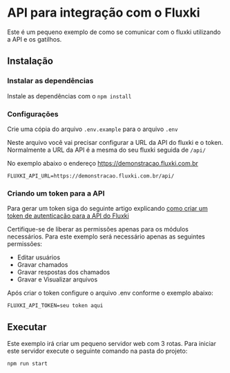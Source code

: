 # API para integração com o Fluxki

Este é um pequeno exemplo de como se comunicar com o fluxki utilizando a API e os gatilhos.

## Instalação

### Instalar as dependências

Instale as dependências com o `npm install`

### Configurações 

Crie uma cópia do arquivo `.env.example` para o arquivo `.env`

Neste arquivo você vai precisar configurar a URL da API do fluxki e o token. Normalmente a URL da API é a mesma do seu fluxki seguida de `/api/`

No exemplo abaixo o endereço https://demonstracao.fluxki.com.br

```
FLUXKI_API_URL=https://demonstracao.fluxki.com.br/api/
```

### Criando um token para a API

Para gerar um token siga do seguinte artigo explicando [como criar um token de autenticação para a API do Fluxki](https://suporte.cimsw.com.br/bc/autenticao/209)

Certifique-se de liberar as permissões apenas para os módulos necessários. Para este exemplo será necessário apenas as seguintes permissões:

* Editar usuários
* Gravar chamados
* Gravar respostas dos chamados
* Gravar e Visualizar arquivos

Após criar o token configure o arquivo .env conforme o exemplo abaixo:

```
FLUXKI_API_TOKEN=seu token aqui
```

## Executar

Este exemplo irá criar um pequeno servidor web com 3 rotas. Para iniciar este servidor execute o seguinte comando na pasta do projeto:

``` bash
npm run start
```